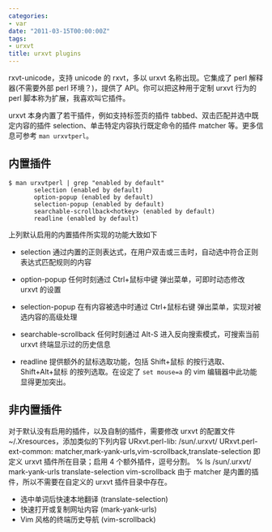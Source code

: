 ```yaml
---
categories:
- var
date: "2011-03-15T00:00:00Z"
tags:
- urxvt
title: urxvt plugins
---
```


rxvt-unicode，支持 unicode 的 rxvt，多以 urxvt 名称出现。它集成了 perl 解释器(不需要外部 perl 环境？)，提供了 API。你可以把这种用于定制 urxvt 行为的 perl 脚本称为扩展，我喜欢叫它插件。

urxvt 本身内置了若干插件，例如支持标签页的插件 tabbed、双击匹配并选中既定内容的插件 selection、单击特定内容执行既定命令的插件 matcher 等。更多信息可参考 `man urxvtperl`。

## 内置插件

    $ man urxvtperl | grep "enabled by default"
           selection (enabled by default)
           option-popup (enabled by default)
           selection-popup (enabled by default)
           searchable-scrollback<hotkey> (enabled by default)
           readline (enabled by default)

上列默认启用的内置插件所实现的功能大致如下

* selection
  通过内置的正则表达式，在用户双击或三击时，自动选中符合正则表达式匹配规则的内容

* option-popup
  任何时刻通过 Ctrl+鼠标中键 弹出菜单，可即时动态修改 urxvt 的设置

* selection-popup
  在有内容被选中时通过 Ctrl+鼠标右键 弹出菜单，实现对被选内容的高级处理

* searchable-scrollback
  任何时刻通过 Alt-S 进入反向搜索模式，可搜索当前 urxvt 终端显示过的历史信息

* readline
  提供额外的鼠标选取功能，包括 Shift+鼠标 的按行选取、Shift+Alt+鼠标 的按列选取。在设定了 `set mouse=a` 的 vim 编辑器中此功能显得更加突出。

## 非内置插件

对于默认没有启用的插件，以及自制的插件，需要修改 urxvt 的配置文件 ~/.Xresources，添加类似的下列内容
    URxvt.perl-lib:          /sun/.urxvt/
    URxvt.perl-ext-common:   matcher,mark-yank-urls,vim-scrollback,translate-selection
即定义 urxvt 插件所在目录；启用 4 个额外插件，逗号分割。
    % ls /sun/.urxvt/
    mark-yank-urls  translate-selection  vim-scrollback
由于 matcher 是内置的插件，所以不需要在自定义的 urxvt 插件目录中存在。

* 选中单词后快速本地翻译 (translate-selection)
* 快速打开或复制网址内容 (mark-yank-urls)
* Vim 风格的终端历史导航 (vim-scrollback)

